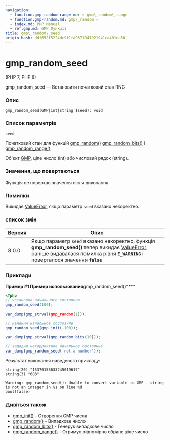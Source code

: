```yaml
---
navigation:
  - function.gmp-random-range.md: « gmp\_random\_range
  - function.gmp-random.md: gmp\_random »
  - index.md: PHP Manual
  - ref.gmp.md: GMP Функції
title: gmp\_random\_seed
origin_hash: ddf652f5224dc9f1fa9671347921941ca401ea50
---
```

# gmp\_random\_seed

(PHP 7, PHP 8)

gmp\_random\_seed — Встановити початковий стан RNG

### Опис

```methodsynopsis
gmp_random_seed(GMP|int|string $seed): void
```

### Список параметрів

`seed`

Початковий стан для функцій [gmp\_random()](function.gmp-random.md) [gmp\_random\_bits()](function.gmp-random-bits.md) і [gmp\_random\_range()](function.gmp-random-range.md)

Об'єкт [GMP](class.gmp.md), ціле число (int) або числовий рядок (string).

### Значення, що повертаються

Функція не повертає значення після виконання.

### Помилки

Викидає [ValueError](class.valueerror.md), якщо параметр `seed` вказано некоректно.

### список змін

| Версия | Опис |
| --- | --- |
| 8.0.0 | Якщо параметр `seed` вказано некоректно, функція **gmp\_random\_seed()** тепер викидає [ValueError](class.valueerror.md); раніше видавалася помилка рівня **`E_WARNING`** і поверталося значення **`false`** |

### Приклади

**Пример #1 Пример использования**gmp\_random\_seed()\*\*\*\*

```php
<?php
// установка начального состояния
gmp_random_seed(100);

var_dump(gmp_strval(gmp_random(1)));

// изменим начальное состояние
gmp_random_seed(gmp_init(-100));

var_dump(gmp_strval(gmp_random_bits(10)));

// зададим некорректное начальное состояние
var_dump(gmp_random_seed('not a number'));
```

Результат виконання наведеного прикладу:

```
string(20) "15370156633245019617"
string(3) "683"

Warning: gmp_random_seed(): Unable to convert variable to GMP - string is not an integer in %s on line %d
bool(false)
```

### Дивіться також

-   [gmp\_init()](function.gmp-init.md) \- Створення GMP числа
-   [gmp\_random()](function.gmp-random.md) \- Випадкове число
-   [gmp\_random\_bits()](function.gmp-random-bits.md) \- Генерує випадкове число
-   [gmp\_random\_range()](function.gmp-random-range.md) \- Отримує рівномірно обране ціле число
